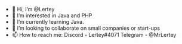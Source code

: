 - 👋 Hi, I’m @Lertey
- 👀 I’m interested in Java and PHP
- 🌱 I’m currently learning Java.
- 💞️ I’m looking to collaborate on small companies or start-ups
- 📫 How to reach me: Discord - Lertey#4071 Telegram - @MrLertey

<!---
Lertey/Lertey is a ✨ special ✨ repository because its `README.md` (this file) appears on your GitHub profile.
You can click the Preview link to take a look at your changes.
--->
